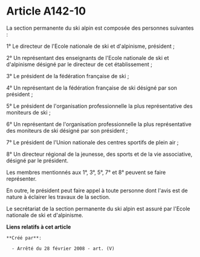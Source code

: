 # Article A142-10

La section permanente du ski alpin est composée des personnes suivantes :

1° Le directeur de l'Ecole nationale de ski et d'alpinisme, président ;

2° Un représentant des enseignants de l'Ecole nationale de ski et d'alpinisme désigné par le directeur de cet établissement ;

3° Le président de la fédération française de ski ;

4° Un représentant de la fédération française de ski désigné par son président ;

5° Le président de l'organisation professionnelle la plus représentative des moniteurs de ski ;

6° Un représentant de l'organisation professionnelle la plus représentative des moniteurs de ski désigné par son président ;

7° Le président de l'Union nationale des centres sportifs de plein air ;

8° Un directeur régional de la jeunesse, des sports et de la vie associative, désigné par le président.

Les membres mentionnés aux 1°, 3°, 5°, 7° et 8° peuvent se faire représenter.

En outre, le président peut faire appel à toute personne dont l'avis est de nature à éclairer les travaux de la section.

Le secrétariat de la section permanente du ski alpin est assuré par l'Ecole nationale de ski et d'alpinisme.

**Liens relatifs à cet article**

	**Créé par**:

	  - Arrêté du 28 février 2008 - art. (V)
